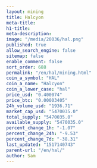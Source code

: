 ```yaml
---
layout: mining
title: Halcyon
meta-title: 
h1-title: 
meta-description: 
image: "/media/20036/hal.png"
published: true
allow_search_engine: false
sitemap: false
enable_comment: false
sort_order: 688
permalink: "/en/hal/mining.html"
coin_a_symbol: "HAL"
coin_a_name: "Halcyon"
coin_a_lower_case: "hal"
price_usd: "0.400074"
price_btc: "0.00003405"
24h_volume_usd: "1936.71"
market_cap_usd: "5470035.0"
total_supply: "5470035.0"
available_supply: "5470035.0"
percent_change_1h: "-1.07"
percent_change_24h: "-9.53"
percent_change_7d: "-38.31"
last_updated: "1517140743"
parent-url: "/en/hal/"
author: Sam
---
```


